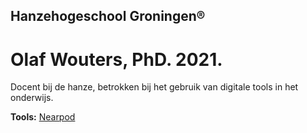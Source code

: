 ## Hanzehogeschool Groningen®
# Olaf Wouters, PhD. 2021.

Docent bij de hanze, betrokken bij het gebruik van digitale tools in het onderwijs.

**Tools:**
[Nearpod](.\nearpod\nearpod.html)

